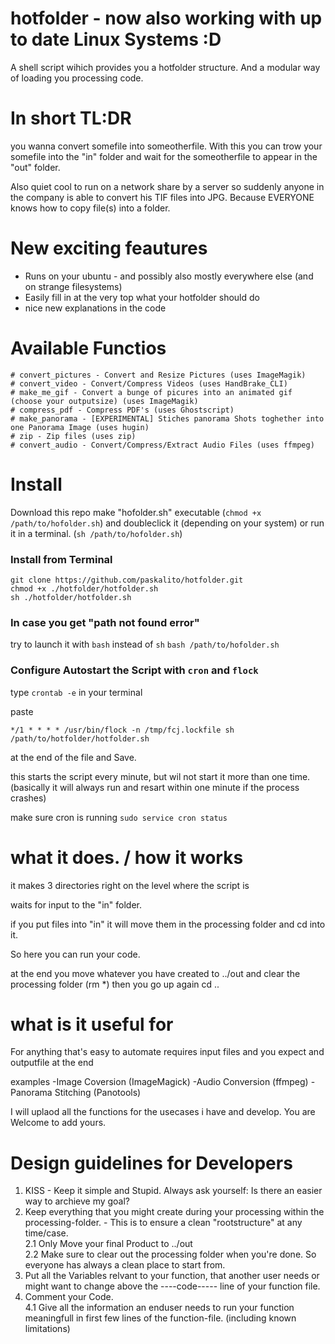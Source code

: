 # hotfolder - now also working with up to date Linux Systems :D
A shell script wihich provides you a hotfolder structure. And a modular way of loading you processing code.




# In short TL:DR

you wanna convert somefile into someotherfile.
With this you can trow your somefile into the "in" folder and wait for the someotherfile to appear in the "out" folder.

Also quiet cool to run on a network share by a server so suddenly anyone in the company is able to convert his TIF files into JPG.
Because EVERYONE knows how to copy file(s) into a folder.



# New exciting feautures
- Runs on your ubuntu - and possibly also mostly everywhere else (and on strange filesystems)
- Easily fill in at the very top what your hotfolder should do
- nice new explanations in the code

# Available Functios

```
# convert_pictures - Convert and Resize Pictures (uses ImageMagik)
# convert_video - Convert/Compress Videos (uses HandBrake_CLI)
# make_me_gif - Convert a bunge of picures into an animated gif (choose your outputsize) (uses ImageMagik)
# compress_pdf - Compress PDF's (uses Ghostscript)
# make_panorama - [EXPERIMENTAL] Stiches panorama Shots toghether into one Panorama Image (uses hugin)
# zip - Zip files (uses zip)
# convert_audio - Convert/Compress/Extract Audio Files (uses ffmpeg)
```


# Install

Download this repo
make "hofolder.sh" executable (`chmod +x /path/to/hofolder.sh`) and doubleclick it (depending on your system)
or run it in a terminal. (`sh /path/to/hofolder.sh`)


### Install from Terminal

````
git clone https://github.com/paskalito/hotfolder.git
chmod +x ./hotfolder/hotfolder.sh
sh ./hotfolder/hotfolder.sh
````

### In case you get "path not found error"
try to launch it with `bash` instead of `sh`
`bash /path/to/hofolder.sh`

### Configure Autostart the Script with `cron` and `flock`
type `crontab -e` in your terminal

paste

````
*/1 * * * * /usr/bin/flock -n /tmp/fcj.lockfile sh /path/to/hotfolder/hotfolder.sh
````
at the end of the file and Save.

this starts the script every minute, but wil not start it more than one time. (basically it will always run and resart within one minute if the process crashes)

make sure cron is running
`sudo service cron status`

# what it does. / how it works

it makes 3 directories right on the level where the script is

waits for input to the "in" folder.

if you put files into "in" it will move them in the processing folder and cd into it.

So here you can run your code.

at the end you move whatever you have created to ../out
and clear the processing folder (rm *)
then you go up again
cd ..

# what is it useful for

For anything that's easy to automate requires input files and you expect and outputfile at the end

examples
-Image Coversion (ImageMagick)
-Audio Conversion (ffmpeg)
-Panorama Stitching (Panotools)

I will uplaod all the functions for the usecases i have and develop.
You are Welcome to add yours.


# Design guidelines for Developers

1. KISS - Keep it simple and Stupid. Always ask yourself: Is there an easier way to archieve my goal?
2. Keep everything that you might create during your processing within the processing-folder. - This is to ensure a clean "rootstructure" at any time/case.  
2.1 Only Move your final Product to ../out  
2.2 Make sure to clear out the processing folder when you're done. So everyone has always a clean place to start from.  
3. Put all the Variables relvant to your function, that another user needs or might want to change above the ----code----- line of your function file.
4. Comment your Code.  
4.1 Give all the information an enduser needs to run your function meaningfull in first few lines of the function-file. (including known limitations)

